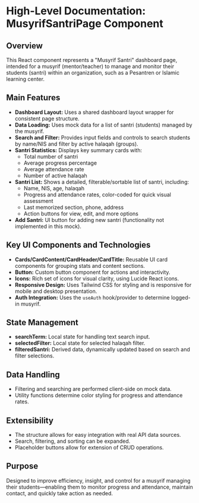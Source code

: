 # High-Level Documentation: MusyrifSantriPage Component

## Overview

This React component represents a "Musyrif Santri" dashboard page, intended for a musyrif (mentor/teacher) to manage and monitor their students (santri) within an organization, such as a Pesantren or Islamic learning center.

## Main Features

- **Dashboard Layout:** Uses a shared dashboard layout wrapper for consistent page structure.
- **Data Loading:** Uses mock data for a list of santri (students) managed by the musyrif.
- **Search and Filter:** Provides input fields and controls to search students by name/NIS and filter by active halaqah (groups).
- **Santri Statistics:** Displays key summary cards with:
  - Total number of santri
  - Average progress percentage
  - Average attendance rate
  - Number of active halaqah
- **Santri List:** Shows a detailed, filterable/sortable list of santri, including:
  - Name, NIS, age, halaqah
  - Progress and attendance rates, color-coded for quick visual assessment
  - Last memorized section, phone, address
  - Action buttons for view, edit, and more options
- **Add Santri:** UI button for adding new santri (functionality not implemented in this mock).

## Key UI Components and Technologies

- **Cards/CardContent/CardHeader/CardTitle:** Reusable UI card components for grouping stats and content sections.
- **Button:** Custom button component for actions and interactivity.
- **Icons:** Rich set of icons for visual clarity, using Lucide React icons.
- **Responsive Design:** Uses Tailwind CSS for styling and is responsive for mobile and desktop presentation.
- **Auth Integration:** Uses the `useAuth` hook/provider to determine logged-in musyrif.

## State Management

- **searchTerm:** Local state for handling text search input.
- **selectedFilter:** Local state for selected halaqah filter.
- **filteredSantri:** Derived data, dynamically updated based on search and filter selections.

## Data Handling

- Filtering and searching are performed client-side on mock data.
- Utility functions determine color styling for progress and attendance rates.

## Extensibility

- The structure allows for easy integration with real API data sources.
- Search, filtering, and sorting can be expanded.
- Placeholder buttons allow for extension of CRUD operations.

## Purpose

Designed to improve efficiency, insight, and control for a musyrif managing their students—enabling them to monitor progress and attendance, maintain contact, and quickly take action as needed.
